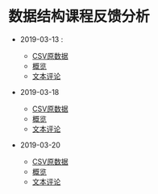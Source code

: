 # 数据结构课程反馈分析
* 2019-03-13 :
    * [CSV原数据](https://github.com/BaldwinHe/everything/tree/master/DS_ClassAnalysis/classCommentData/(2019-03-13)(顺序表|链表)[Comment].csv)
    * [概览](https://github.com/BaldwinHe/everything/tree/master/DS_ClassAnalysis/finalResult/(2019-03-13)Result.jpg)
    * [文本评论](https://github.com/BaldwinHe/everything/tree/master/DS_ClassAnalysis/finalResult/(2019-03-13)Comments.txt)

* 2019-03-18
    * [CSV原数据](https://github.com/BaldwinHe/everything/tree/master/DS_ClassAnalysis/classCommentData/(2019-03-18)(栈|队列)[Comment].csv)
    * [概览](https://github.com/BaldwinHe/everything/tree/master/DS_ClassAnalysis/finalResult/(2019-03-18)Result.jpg)
    * [文本评论](https://github.com/BaldwinHe/everything/tree/master/DS_ClassAnalysis/finalResult/(2019-03-18)Comments.txt)

* 2019-03-20
    * [CSV原数据](https://github.com/BaldwinHe/everything/tree/master/DS_ClassAnalysis/classCommentData/(2019-03-20)(栈|队列)[Comment].csv)
    * [概览](https://github.com/BaldwinHe/everything/tree/master/DS_ClassAnalysis/finalResult/(2019-03-20)Result.jpg)
    * [文本评论](https://github.com/BaldwinHe/everything/tree/master/DS_ClassAnalysis/finalResult/(2019-03-20)Comments.txt)

